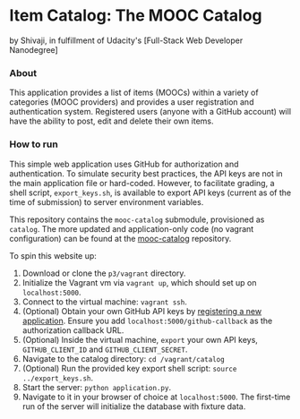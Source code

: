 # Item Catalog: The MOOC Catalog

by Shivaji, in fulfillment of Udacity's [Full-Stack Web Developer Nanodegree]

### About

This application provides a list of items (MOOCs) within a variety of categories (MOOC providers) and provides a user registration and authentication system.  Registered users (anyone with a GitHub account) will have the ability to post, edit and delete their own items.

### How to run

This simple web application uses GitHub for authorization and authentication.  To simulate security best practices, the API keys are not in the main application file or hard-coded.  However, to facilitate grading, a shell script, `export_keys.sh`, is available to export API keys (current as of the time of submission) to server environment variables.

This repository contains the `mooc-catalog` submodule, provisioned as `catalog`. The more updated and application-only code (no vagrant configuration) can be found at the [mooc-catalog](https://github.com/allanbreyes/mooc-catalog) repository.

To spin this website up:

1. Download or clone the `p3/vagrant` directory.
2. Initialize the Vagrant vm via `vagrant up`, which should set up on `localhost:5000`.
3. Connect to the virtual machine: `vagrant ssh`.
4. (Optional) Obtain your own GitHub API keys by [registering a new application](https://github.com/settings/applications).  Ensure you add `localhost:5000/github-callback` as the authorization callback URL.
5. (Optional) Inside the virtual machine, `export` your own API keys, `GITHUB_CLIENT_ID` and `GITHUB_CLIENT_SECRET`.
6. Navigate to the catalog directory: `cd /vagrant/catalog`
7. (Optional) Run the provided key export shell script: `source ../export_keys.sh`.
8. Start the server: `python application.py`.
9. Navigate to it in your browser of choice at `localhost:5000`.  The first-time run of the server will initialize the database with fixture data.